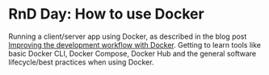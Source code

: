 # RnD Day: How to use Docker

Running a client/server app using Docker, as described in the blog post [Improving the development workflow with Docker](https://developer.epages.com/blog/2015/06/11/improve-development-with-docker.html). Getting to learn tools like basic Docker CLI, Docker Compose, Docker Hub and the general software lifecycle/best practices when using Docker.
